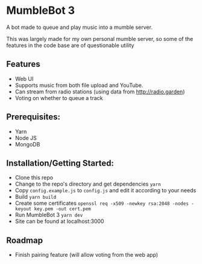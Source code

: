 # MumbleBot 3

A bot made to queue and play music into a mumble server. 

This was largely made for my own personal mumble server, so some of the features in the code base are of questionable utility

## Features
 - Web UI 
 - Supports music from both file upload and YouTube.
 - Can stream from radio stations (using data from http://radio.garden)
 - Voting on whether to queue a track

## Prerequisites:
 * Yarn
 * Node JS
 * MongoDB

## Installation/Getting Started:
 * Clone this repo
 * Change to the repo's directory and get dependencies `yarn`
 * Copy `config.example.js` to `config.js` and edit it according to your needs
 * Build `yarn build`
 * Create some certificates `openssl req -x509 -newkey rsa:2048 -nodes -keyout key.pem -out cert.pem`
 * Run MumbleBot 3 `yarn dev`
 * Site can be found at localhost:3000

## Roadmap

 - Finish pairing feature (will allow voting from the web app)
